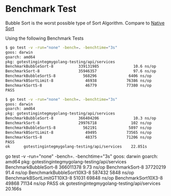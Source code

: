 # Benchmark Test

Bubble Sort is the worst possible type of Sort Algorithm.
Compare to [Native Sort](api/services/sort_service_test.go#L60)

Using the following Benchmark Tests

```sh
$ go test -v -run="none" -bench=. -benchtime="3s"
goos: darwin
goarch: amd64
pkg: gotestingintegmygolang-testing/api/services
BenchmarkBubbleSort-8           339131985               10.6 ns/op
BenchmarkSort-8                 35946357                97.6 ns/op
BenchmarkBubbleSortS-8            568296              6406 ns/op
BenchmarkBSortLimit-8              46938             76386 ns/op
BenchmarkSortS-8                   46779             77380 ns/op
PASS
```

```sh
$ go test -v -run="none" -bench=. -benchtime="3s"
goos: darwin
goarch: amd64
pkg: gotestingintegmygolang-testing/api/services
BenchmarkBubbleSort-8           366404206               10.3 ns/op
BenchmarkSort-8                 29976718               102 ns/op
BenchmarkBubbleSortS-8            562191              5897 ns/op
BenchmarkBSortLimit-8              49495             73565 ns/op
BenchmarkSortS-8                   48375             71206 ns/op
PASS
ok      gotestingintegmygolang-testing/api/services    22.851s
```

 go test -v -run="none" -bench=. -benchtime="3s"
goos: darwin
goarch: amd64
pkg: gotestingintegmygolang-testing/api/services
BenchmarkBubbleSort-8           366011378                9.73 ns/op
BenchmarkSort-8                 37720219                91.4 ns/op
BenchmarkBubbleSort10X3-8         587432              5848 ns/op
BenchmarkBSortLimitGT10X3-8        51031             69848 ns/op
BenchmarkSort10X3-8                49868             71134 ns/op
PASS
ok      gotestingintegmygolang-testing/api/services    20.166s